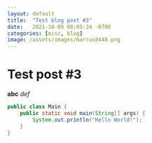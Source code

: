 ```yaml
---
layout: default
title:  "Test blog post #3"
date:   2021-10-09 08:05:34 -0700
categories: [misc, blog]
image: /assets/images/marcus8448.png
---
```

# Test post #3

**abc**
*def*
```java
public class Main {
    public static void main(String[] args) {
        System.out.println("Hello World!");
    }
}
```